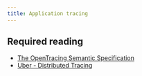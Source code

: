```yaml
---
title: Application tracing
---
```

## Required reading

- [The OpenTracing Semantic Specification](https://opentracing.io/specification/)
- [Uber - Distributed Tracing](https://eng.uber.com/distributed-tracing/)
